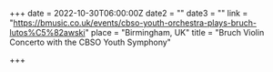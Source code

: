 +++
date = 2022-10-30T06:00:00Z
date2 = ""
date3 = ""
link = "https://bmusic.co.uk/events/cbso-youth-orchestra-plays-bruch-lutos%C5%82awski"
place = "Birmingham, UK"
title = "Bruch Violin Concerto with the CBSO Youth Symphony"

+++
